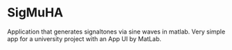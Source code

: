 # SigMuHA

Application that generates signaltones via sine waves in matlab. 
Very simple app for a university project with an App UI by MatLab.
